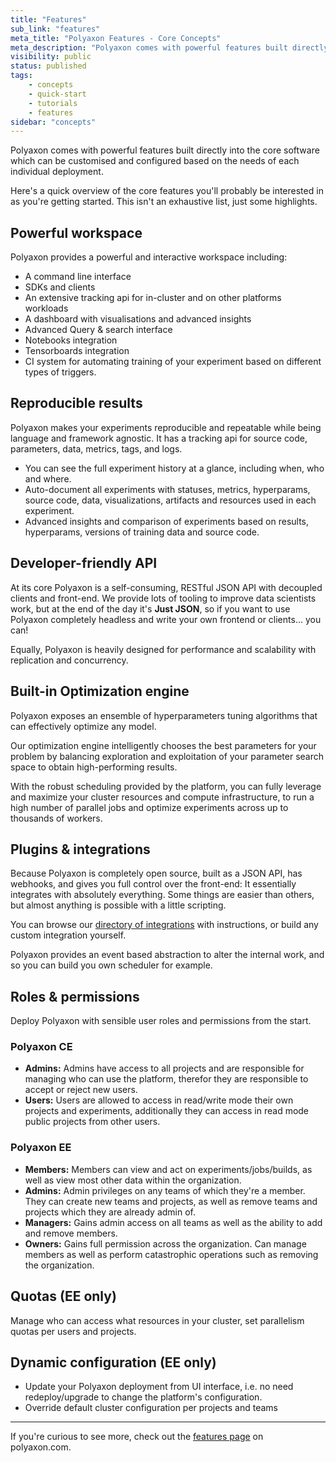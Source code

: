 ```yaml
---
title: "Features"
sub_link: "features"
meta_title: "Polyaxon Features - Core Concepts"
meta_description: "Polyaxon comes with powerful features built directly into the core software which are customisable and extensible to suit your needs."
visibility: public
status: published
tags:
    - concepts
    - quick-start
    - tutorials
    - features
sidebar: "concepts"
---
```


Polyaxon comes with powerful features built directly into the core software which can be customised and configured based on the needs of each individual deployment.

Here's a quick overview of the core features you'll probably be interested in as you're getting started. This isn't an exhaustive list, just some highlights.


## Powerful workspace

Polyaxon provides a powerful and interactive workspace including:

- A command line interface
- SDKs and clients
- An extensive tracking api for in-cluster and on other platforms workloads
- A dashboard with visualisations and advanced insights 
- Advanced Query & search interface
- Notebooks integration
- Tensorboards integration
- CI system for automating training of your experiment based on different types of triggers.

## Reproducible results

Polyaxon makes your experiments reproducible and repeatable while being language and framework agnostic. 
It has a tracking api for source code, parameters, data, metrics, tags, and logs.


- You can see the full experiment history at a glance, including when, who and where.
- Auto-document all experiments with statuses, metrics, hyperparams, source code, data, visualizations, artifacts and resources used in each experiment.
- Advanced insights and comparison of experiments based on results, hyperparams, versions of training data and source code.


## Developer-friendly API

At its core Polyaxon is a self-consuming, RESTful JSON API with decoupled clients and front-end. 
We provide lots of tooling to improve data scientists work, but at the end of the day it's **Just JSON**️, 
so if you want to use Polyaxon completely headless and write your own frontend or clients... you can!

Equally, Polyaxon is heavily designed for performance and scalability with replication and concurrency.


## Built-in Optimization engine

Polyaxon exposes an ensemble of hyperparameters tuning algorithms that can effectively optimize any model.

Our optimization engine intelligently chooses the best parameters for your problem by balancing exploration and exploitation of your parameter search space to obtain high-performing results.

With the robust scheduling provided by the platform, you can fully leverage and maximize your cluster resources and compute infrastructure, 
to run a high number of parallel jobs and optimize experiments across up to thousands of workers. 


## Plugins & integrations

Because Polyaxon is completely open source, built as a JSON API, has webhooks, and gives you full control over the front-end: It essentially integrates with absolutely everything. 
Some things are easier than others, but almost anything is possible with a little scripting.

You can browse our [directory of integrations](/integrations/) with instructions, or build any custom integration yourself.

Polyaxon provides an event based abstraction to alter the internal work, and so you can build you own scheduler for example.

## Roles & permissions

Deploy Polyaxon with sensible user roles and permissions from the start.


### Polyaxon CE

- **Admins:** Admins have access to all projects and are responsible for managing who can use the platform, therefor they are responsible to accept or reject new users.
- **Users:** Users are allowed to access in read/write mode their own projects and experiments, additionally they can access in read mode public projects from other users.
 
### Polyaxon EE 

- **Members:** Members can view and act on experiments/jobs/builds, as well as view most other data within the organization.
- **Admins:** Admin privileges on any teams of which they\'re a member. They can create new teams and projects, as well as remove teams and projects which they are already admin of.
- **Managers:** Gains admin access on all teams as well as the ability to add and remove members.
- **Owners:** Gains full permission across the organization. Can manage members as well as perform catastrophic operations such as removing the organization.


## Quotas (EE only)

Manage who can access what resources in your cluster, set parallelism quotas per users and projects.

## Dynamic configuration (EE only)

 * Update your Polyaxon deployment from UI interface, i.e. no need redeploy/upgrade to change the platform's configuration.
 * Override default cluster configuration per projects and teams

---

If you're curious to see more, check out the [features page](https://polyaxon.com/features/) on polyaxon.com.
